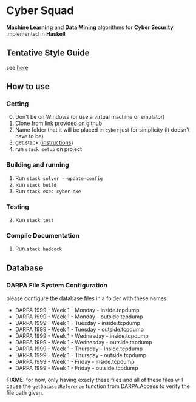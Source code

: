 Cyber Squad
===========

**Machine Learning** and **Data Mining** algorithms for **Cyber Security** implemented in **Haskell**

Tentative Style Guide
------------------------

see [here](https://github.com/tibbe/haskell-style-guide/blob/master/haskell-style.md)

How to use
----------

### Getting

0. Don't be on Windows (or use a virtual machine or emulator)
1. Clone from link provided on github
2. Name folder that it will be placed in `cyber` just for simplicity (it doesn't have to be)
3. get stack ([instructions](https://docs.haskellstack.org/en/stable/README/))
4. run `stack setup` on project

### Building and running

1. Run `stack solver --update-config`
2. Run `stack build`
3. Run `stack exec cyber-exe`

### Testing

2. Run `stack test`

### Compile Documentation

1. Run `stack haddock`

Database
--------

### DARPA File System Configuration

please configure the database files in a folder with these names

- DARPA 1999 - Week 1 - Monday - inside.tcpdump
- DARPA 1999 - Week 1 - Monday - outside.tcpdump
- DARPA 1999 - Week 1 - Tuesday - inside.tcpdump
- DARPA 1999 - Week 1 - Tuesday - outside.tcpdump
- DARPA 1999 - Week 1 - Wednesday - inside.tcpdump
- DARPA 1999 - Week 1 - Wednesday - outside.tcpdump
- DARPA 1999 - Week 1 - Thursday - inside.tcpdump
- DARPA 1999 - Week 1 - Thursday - outside.tcpdump
- DARPA 1999 - Week 1 - Friday - inside.tcpdump
- DARPA 1999 - Week 1 - Friday - outside.tcpdump

**FIXME**: for now, only having exacly these files and all of these files will cause the `getDatasetReference` function from DARPA.Access to verify the file path given.
